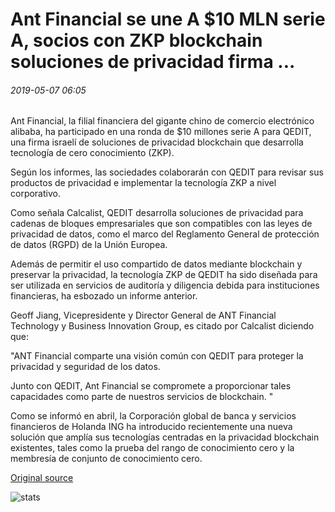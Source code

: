 # Ant Financial se une A $10 MLN serie A, socios con ZKP blockchain soluciones de privacidad firma ...

###### 2019-05-07 06:05

Ant Financial, la filial financiera del gigante chino de comercio electrónico alibaba, ha participado en una ronda de $10 millones serie A para QEDIT, una firma israelí de soluciones de privacidad blockchain que desarrolla tecnología de cero conocimiento (ZKP).

Según los informes, las sociedades colaborarán con QEDIT para revisar sus productos de privacidad e implementar la tecnología ZKP a nivel corporativo.

Como señala Calcalist, QEDIT desarrolla soluciones de privacidad para cadenas de bloques empresariales que son compatibles con las leyes de privacidad de datos, como el marco del Reglamento General de protección de datos (RGPD) de la Unión Europea.

Además de permitir el uso compartido de datos mediante blockchain y preservar la privacidad, la tecnología ZKP de QEDIT ha sido diseñada para ser utilizada en servicios de auditoría y diligencia debida para instituciones financieras, ha esbozado un informe anterior.

Geoff Jiang, Vicepresidente y Director General de ANT Financial Technology y Business Innovation Group, es citado por Calcalist diciendo que:

"ANT Financial comparte una visión común con QEDIT para proteger la privacidad y seguridad de los datos.

Junto con QEDIT, Ant Financial se compromete a proporcionar tales capacidades como parte de nuestros servicios de blockchain. "

Como se informó en abril, la Corporación global de banca y servicios financieros de Holanda ING ha introducido recientemente una nueva solución que amplía sus tecnologías centradas en la privacidad blockchain existentes, tales como la prueba del rango de conocimiento cero y la membresía de conjunto de conocimiento cero.

[Original source](https://cointelegraph.com/news/ant-financial-joins-10-mln-series-a-partners-with-zkp-blockchain-privacy-solutions-firm)

![stats](https://c.statcounter.com/11760860/0/a89fa40b/1/ "stats")